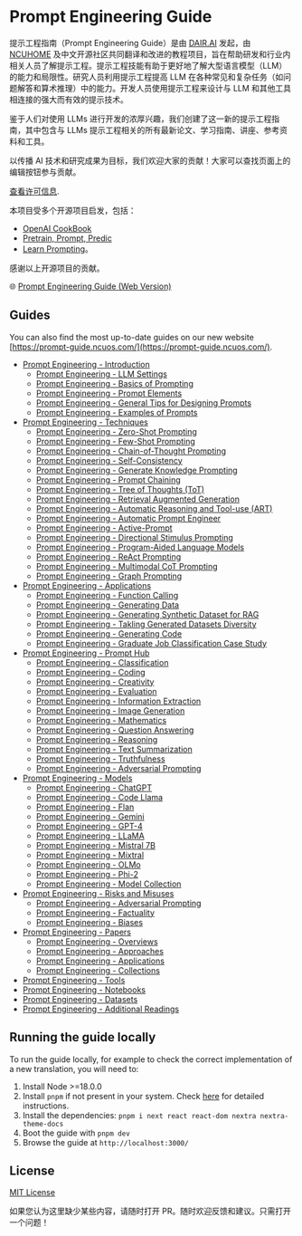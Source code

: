 # Prompt Engineering Guide

提示工程指南（Prompt Engineering Guide）是由 [DAIR.AI](https://github.com/dair-ai) 发起，由 [NCUHOME](team.ncuos.com) 及中文开源社区共同翻译和改进的教程项目，旨在帮助研发和行业内相关人员了解提示工程。提示工程技能有助于更好地了解大型语言模型（LLM）的能力和局限性。研究人员利用提示工程提高 LLM 在各种常见和复杂任务（如问题解答和算术推理）中的能力。开发人员使用提示工程来设计与 LLM 和其他工具相连接的强大而有效的提示技术。

鉴于人们对使用 LLMs 进行开发的浓厚兴趣，我们创建了这一新的提示工程指南，其中包含与 LLMs 提示工程相关的所有最新论文、学习指南、讲座、参考资料和工具。

以传播 AI 技术和研究成果为目标，我们欢迎大家的贡献！大家可以查找页面上的编辑按钮参与贡献。

[查看许可信息](https://github.com/ncuhome/Prompt-Engineering-Guide#license).

本项目受多个开源项目启发，包括：

- [OpenAI CookBook](https://github.com/openai/openai-cookbook)
- [Pretrain, Prompt, Predic](http://pretrain.nlpedia.ai/)
- [Learn Prompting](https://learntipting.org/)。

感谢以上开源项目的贡献。

🌐 [Prompt Engineering Guide (Web Version)](https://prompt-guide.ncuos.com/)

## Guides

You can also find the most up-to-date guides on our new website [https://prompt-guide.ncuos.com/](https://prompt-guide.ncuos.com/).

- [Prompt Engineering - Introduction](/introduction)
  - [Prompt Engineering - LLM Settings](/introduction/settings)
  - [Prompt Engineering - Basics of Prompting](/introduction/basics)
  - [Prompt Engineering - Prompt Elements](/introduction/elements)
  - [Prompt Engineering - General Tips for Designing Prompts](/introduction/tips)
  - [Prompt Engineering - Examples of Prompts](/introduction/examples)
- [Prompt Engineering - Techniques](/techniques)
  - [Prompt Engineering - Zero-Shot Prompting](/techniques/zeroshot)
  - [Prompt Engineering - Few-Shot Prompting](/techniques/fewshot)
  - [Prompt Engineering - Chain-of-Thought Prompting](/techniques/cot)
  - [Prompt Engineering - Self-Consistency](/techniques/consistency)
  - [Prompt Engineering - Generate Knowledge Prompting](/techniques/knowledge)
  - [Prompt Engineering - Prompt Chaining](/techniques/prompt_chaining)
  - [Prompt Engineering - Tree of Thoughts (ToT)](/techniques/tot)
  - [Prompt Engineering - Retrieval Augmented Generation](/techniques/rag)
  - [Prompt Engineering - Automatic Reasoning and Tool-use (ART)](/techniques/art)
  - [Prompt Engineering - Automatic Prompt Engineer](/techniques/ape)
  - [Prompt Engineering - Active-Prompt](/techniques/activeprompt)
  - [Prompt Engineering - Directional Stimulus Prompting](/techniques/dsp)
  - [Prompt Engineering - Program-Aided Language Models](/techniques/pal)
  - [Prompt Engineering - ReAct Prompting](/techniques/react)
  - [Prompt Engineering - Multimodal CoT Prompting](/techniques/multimodalcot)
  - [Prompt Engineering - Graph Prompting](/techniques/graph)
- [Prompt Engineering - Applications](/applications)
  - [Prompt Engineering - Function Calling](/applications/function_calling)
  - [Prompt Engineering - Generating Data](/applications/generating)
  - [Prompt Engineering - Generating Synthetic Dataset for RAG](/applications/synthetic_rag)
  - [Prompt Engineering - Takling Generated Datasets Diversity](/applications/generating_textbooks)
  - [Prompt Engineering - Generating Code](/applications/coding)
  - [Prompt Engineering - Graduate Job Classification Case Study](/applications/workplace_casestudy)
- [Prompt Engineering - Prompt Hub](/prompts)
  - [Prompt Engineering - Classification](/prompts/classification)
  - [Prompt Engineering - Coding](/prompts/coding)
  - [Prompt Engineering - Creativity](/prompts/creativity)
  - [Prompt Engineering - Evaluation](/prompts/evaluation)
  - [Prompt Engineering - Information Extraction](/prompts/information-extraction)
  - [Prompt Engineering - Image Generation](/prompts/image-generation)
  - [Prompt Engineering - Mathematics](/prompts/mathematics)
  - [Prompt Engineering - Question Answering](/prompts/question-answering)
  - [Prompt Engineering - Reasoning](/prompts/reasoning)
  - [Prompt Engineering - Text Summarization](/prompts/text-summarization)
  - [Prompt Engineering - Truthfulness](/prompts/truthfulness)
  - [Prompt Engineering - Adversarial Prompting](/prompts/adversarial-prompting)
- [Prompt Engineering - Models](/models)
  - [Prompt Engineering - ChatGPT](/models/chatgpt)
  - [Prompt Engineering - Code Llama](/models/code-llama)
  - [Prompt Engineering - Flan](/models/flan)
  - [Prompt Engineering - Gemini](/models/gemini)
  - [Prompt Engineering - GPT-4](/models/gpt-4)
  - [Prompt Engineering - LLaMA](/models/llama)
  - [Prompt Engineering - Mistral 7B](/models/mistral-7b)
  - [Prompt Engineering - Mixtral](/models/mixtral)
  - [Prompt Engineering - OLMo](/models/olmo)
  - [Prompt Engineering - Phi-2](/models/phi-2)
  - [Prompt Engineering - Model Collection](/models/collection)
- [Prompt Engineering - Risks and Misuses](/risks)
  - [Prompt Engineering - Adversarial Prompting](/risks/adversarial)
  - [Prompt Engineering - Factuality](/risks/factuality)
  - [Prompt Engineering - Biases](/risks/biases)
- [Prompt Engineering - Papers](/papers)
  - [Prompt Engineering - Overviews](/papers#overviews)
  - [Prompt Engineering - Approaches](/papers#approaches)
  - [Prompt Engineering - Applications](/papers#applications)
  - [Prompt Engineering - Collections](/papers#collections)
- [Prompt Engineering - Tools](/tools)
- [Prompt Engineering - Notebooks](/notebooks)
- [Prompt Engineering - Datasets](/datasets)
- [Prompt Engineering - Additional Readings](/readings)

## Running the guide locally

To run the guide locally, for example to check the correct implementation of a new translation, you will need to:

1. Install Node >=18.0.0
2. Install `pnpm` if not present in your system. Check [here](https://pnpm.io/installation) for detailed instructions.
3. Install the dependencies: `pnpm i next react react-dom nextra nextra-theme-docs`
4. Boot the guide with `pnpm dev`
5. Browse the guide at `http://localhost:3000/`

## License

[MIT License](https://github.com/ncuhome/Prompt-Engineering-Guide/blob/main/LICENSE.md)

如果您认为这里缺少某些内容，请随时打开 PR。随时欢迎反馈和建议。只需打开一个问题！
